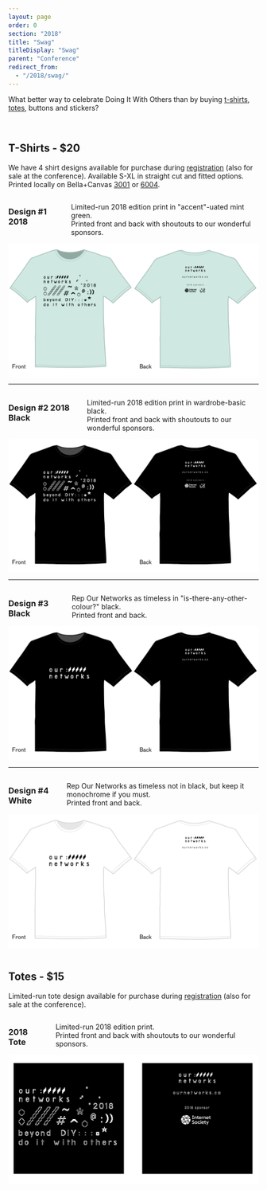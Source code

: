 ```yaml
---
layout: page
order: 0
section: "2018"
title: "Swag"
titleDisplay: "Swag"
parent: "Conference"
redirect_from:
  - "/2018/swag/"
---
```


What better way to celebrate Doing It With Others than by buying [t-shirts](#t-shirts), [totes](#totes), buttons and stickers?

<br />

## T-Shirts - $20
<a id="t-shirts"></a>

We have 4 shirt designs available for purchase during [registration](/conference/#registration) (also for sale at the conference). Available S-XL in straight cut and fitted options. Printed locally on Bella+Canvas [3001](https://www.bellacanvas.com/product/3001/Unisex-Jersey-Short-Sleeve-Tee.html) or [6004](https://www.bellacanvas.com/product/6004/Womens-The-Favorite-Tee.html).

<div class="row">
  <div class="four columns">
    <h3>Design #1 2018</h3>
    <p>Limited-run 2018 edition print in "accent"-uated mint green.<br />
    Printed front and back with shoutouts to our wonderful sponsors.
    </p>
  </div>
  <div class="eight columns">
    <img src="/images/swag/1-shirt-design.png" alt="Shirt Design #1 detail">
  </div>
</div>
<hr>
<div class="row">
  <div class="four columns">
    <h3>Design #2 2018 Black</h3>
    <p>Limited-run 2018 edition print in wardrobe-basic black.<br />
    Printed front and back with shoutouts to our wonderful sponsors.
    </p>
  </div>
  <div class="eight columns">
    <img src="/images/swag/2-shirt-design.png" alt="Shirt Design #2 detail">
  </div>
</div>
<hr>
<div class="row">
  <div class="four columns">
    <h3>Design #3 Black</h3>
    <p>Rep Our Networks as timeless in "is-there-any-other-colour?" black.  <br />
    Printed front and back.
    </p>
  </div>
  <div class="eight columns">
    <img src="/images/swag/3-shirt-design.png" alt="Shirt Design #3 detail">
  </div>
</div>
<hr>
<div class="row">
  <div class="four columns">
    <h3>Design #4 White</h3>
    <p>Rep Our Networks as timeless not in black, but keep it monochrome if you must.<br />
    Printed front and back.
    </p>
  </div>
  <div class="eight columns">
    <img src="/images/swag/4-shirt-design.png" alt="Shirt Design #4 detail">
  </div>
</div>

<br />

## Totes - $15
<a id="totes"></a>

Limited-run tote design available for purchase during [registration](/conference/#registration) (also for sale at the conference).

<div class="row">
  <div class="four columns">
    <h3>2018 Tote</h3>
    <p>Limited-run 2018 edition print.<br />
    Printed front and back with shoutouts to our wonderful sponsors.
    </p>
  </div>
  <div class="eight columns">
    <img src="/images/swag/tote-design.png" alt="Shirt Design #2 detail">
  </div>
</div>
